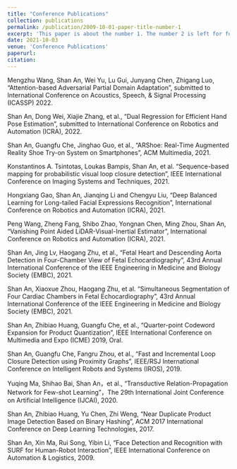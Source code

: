 ```yaml
---
title: "Conference Publications"
collection: publications
permalink: /publication/2009-10-01-paper-title-number-1
excerpt: 'This paper is about the number 1. The number 2 is left for future work.'
date: 2021-10-03
venue: 'Conference Publications'
paperurl: 
citation: 
---
```


Mengzhu Wang, Shan An, Wei Yu, Lu Gui, Junyang Chen, Zhigang Luo, “Attention-based Adversarial Partial Domain Adaptation”, submitted to International Conference on Acoustics, Speech, & Signal Processing (ICASSP) 2022.  
	
Shan An, Dong Wei, Xiajie Zhang, et al., “Dual Regression for Efficient Hand Pose Estimation”, submitted to International Conference on Robotics and Automation (ICRA), 2022.

Shan An, Guangfu Che, Jinghao Guo, et al., “ARShoe: Real-Time Augmented Reality Shoe Try-on System on Smartphones”, ACM Multimedia, 2021. 

Konstantinos A. Tsintotas, Loukas Bampis, Shan An, et al.  “Sequence-based mapping for probabilistic visual loop closure detection”, IEEE International Conference on Imaging Systems and Techniques, 2021. 

Hongxiang Gao, Shan An, Jianqing Li and Chengyu Liu, “Deep Balanced Learning for Long-tailed Facial Expressions Recognition”, International Conference on Robotics and Automation (ICRA), 2021.

Peng Wang, Zheng Fang, Shibo Zhao, Yongnan Chen, Ming Zhou, Shan An, “Vanishing Point Aided LiDAR-Visual-Inertial Estimator”, International Conference on Robotics and Automation (ICRA), 2021.

Shan An, Jing Lv, Haogang Zhu, et al., “Fetal Heart and Descending Aorta Detection in Four-Chamber View of Fetal Echocardiography”, 43rd Annual International Conference of the IEEE Engineering in Medicine and Biology Society (EMBC), 2021.

Shan An, Xiaoxue Zhou, Haogang Zhu, et al. “Simultaneous Segmentation of Four Cardiac Chambers in Fetal Echocardiography”, 43rd Annual International Conference of the IEEE Engineering in Medicine and Biology Society (EMBC), 2021.

Shan An, Zhibiao Huang, Guangfu Che, et al., “Quarter-point Codeword Expansion for Product Quantization”, IEEE International Conference on Multimedia and Expo (ICME) 2019, Oral.

Shan An, Guangfu Che, Fangru Zhou, et al., “Fast and Incremental Loop Closure Detection using Proximity Graphs”, IEEE/RSJ International Conference on Intelligent Robots and Systems (IROS), 2019. 

Yuqing Ma, Shihao Bai, Shan An，et al., “Transductive Relation-Propagation Network for Few-shot Learning”，The 29th International Joint Conference on Artificial Intelligence (IJCAI), 2020. 

Shan An, Zhibiao Huang, Yu Chen, Zhi Weng, “Near Duplicate Product Image Detection Based on Binary Hashing”, ACM 2017 International Conference on Deep Learning Technologies, 2017.

Shan An, Xin Ma, Rui Song, Yibin Li, “Face Detection and Recognition with SURF for Human-Robot Interaction”, IEEE International Conference on Automation & Logistics, 2009. 
